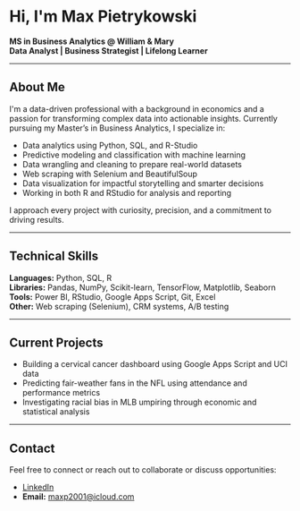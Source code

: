 # Hi, I'm Max Pietrykowski

**MS in Business Analytics @ William & Mary**  
**Data Analyst | Business Strategist | Lifelong Learner**

---

## About Me

I'm a data-driven professional with a background in economics and a passion for transforming complex data into actionable insights. Currently pursuing my Master’s in Business Analytics, I specialize in:

- Data analytics using Python, SQL, and R-Studio 
- Predictive modeling and classification with machine learning  
- Data wrangling and cleaning to prepare real-world datasets  
- Web scraping with Selenium and BeautifulSoup  
- Data visualization for impactful storytelling and smarter decisions  
- Working in both R and RStudio for analysis and reporting

I approach every project with curiosity, precision, and a commitment to driving results.

---

## Technical Skills

**Languages:** Python, SQL, R  
**Libraries:** Pandas, NumPy, Scikit-learn, TensorFlow, Matplotlib, Seaborn  
**Tools:** Power BI, RStudio, Google Apps Script, Git, Excel  
**Other:** Web scraping (Selenium), CRM systems, A/B testing

---

## Current Projects

- Building a cervical cancer dashboard using Google Apps Script and UCI data  
- Predicting fair-weather fans in the NFL using attendance and performance metrics  
- Investigating racial bias in MLB umpiring through economic and statistical analysis

---

## Contact

Feel free to connect or reach out to collaborate or discuss opportunities:

- [LinkedIn](https://www.linkedin.com/in/max-pietrykowski-13b555232)  
- **Email:** maxp2001@icloud.com
